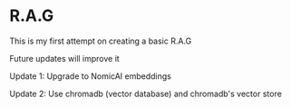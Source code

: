 # R.A.G
This is my first attempt on creating a basic R.A.G

Future updates will improve it

Update 1: Upgrade to NomicAI embeddings

Update 2: Use chromadb (vector database) and chromadb's vector store
